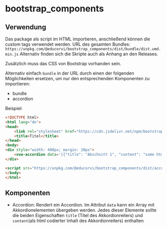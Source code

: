 # bootstrap_components

## Verwendung
Das package als script im HTML importieren, anschließend können die custom tags verwendet werden.
URL des gesamten Bundles: `https://unpkg.com/@educorvi/bootstrap_components/dist/bundle/dist.umd.min.js`
Alternativ finden sich die Skripte auch als Anhang an den Releases.

Zusätzlich muss das CSS von Bootstrap vorhanden sein.

Alternativ einfach `bundle` in der URL durch einen der folgenden Möglichkeiten ersetzen, um nur den entsprechenden Komponenten zu importieren:
- bundle
- accordion


Beispiel:
```html
<!DOCTYPE html>
<html lang="de">
<head>
    <link rel="stylesheet" href="https://cdn.jsdelivr.net/npm/bootstrap@4.6.0/dist/css/bootstrap.min.css">
    <title>Titel</title>
</head>
<body>
<div style="width: 400px; margin: 20px">
    <vue-accordion data='[{"title": "Abschnitt 1", "content": "some html"},{"title": "Teil 2", "content": "some <b>more</b> html"}]'></vue-accordion>
</div>

<script src="https://unpkg.com/@educorvi/bootstrap_components/dist/accordion/dist.umd.min.js"></script>
</body>
</html>
```

## Komponenten
- Accordion: Rendert ein Accordion. Im Attribut `data` kann ein Array mit Akkordionelementen übergeben werden. 
    Jedes dieser Elemente sollte die beiden Eigenschaften `title` (Titel des Akkordionreiters) und `content`(als html codierter Inhalt des Akkordionreiters) enthalten
